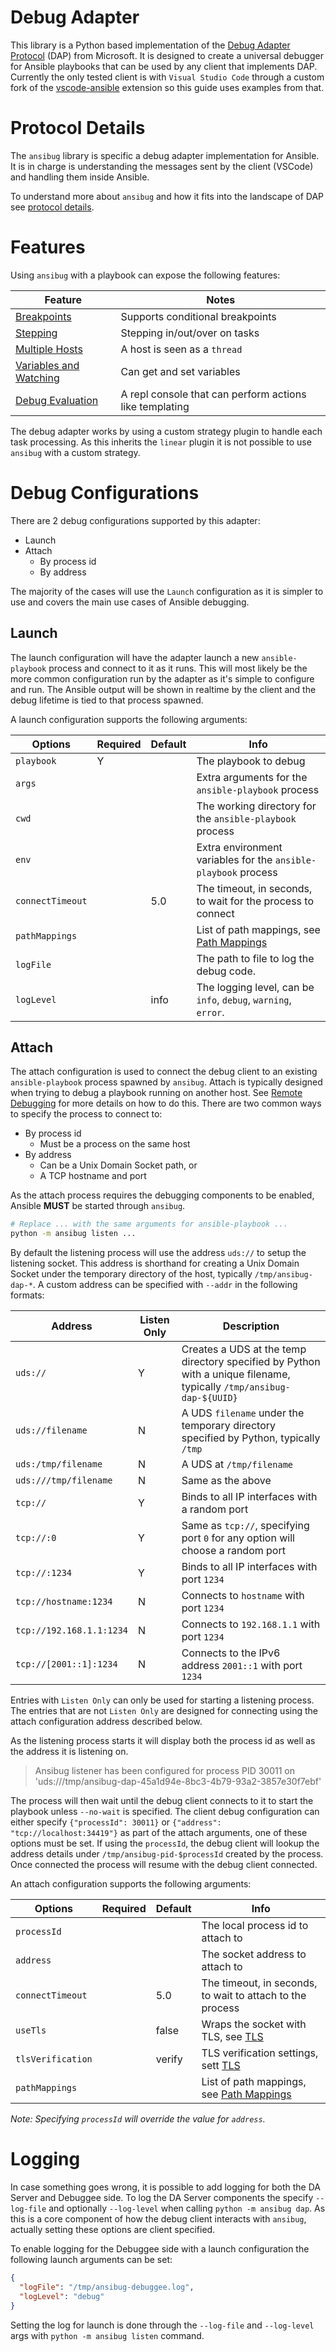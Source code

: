 # Debug Adapter
This library is a Python based implementation of the [Debug Adapter Protocol](https://microsoft.github.io/debug-adapter-protocol/) (DAP) from Microsoft.
It is designed to create a universal debugger for Ansible playbooks that can be used by any client that implements DAP.
Currently the only tested client is with `Visual Studio Code` through a custom fork of the [vscode-ansible](https://github.com/ansible/vscode-ansible) extension so this guide uses examples from that.

# Protocol Details
The `ansibug` library is specific a debug adapter implementation for Ansible.
It is in charge is understanding the messages sent by the client (VSCode) and handling them inside Ansible.

To understand more about `ansibug` and how it fits into the landscape of DAP see [protocol details](./protocol_details.md).

# Features
Using `ansibug` with a playbook can expose the following features:

|Feature|Notes|
|-|-|
|[Breakpoints](./breakpoints.md)|Supports conditional breakpoints|
|[Stepping](./stepping.md)|Stepping in/out/over on tasks|
|[Multiple Hosts](./threads_and_frames.md)|A host is seen as a `thread`|
|[Variables and Watching](./variables.md)|Can get and set variables|
|[Debug Evaluation](./repl.md)|A repl console that can perform actions like templating|

The debug adapter works by using a custom strategy plugin to handle each task processing.
As this inherits the `linear` plugin it is not possible to use `ansibug` with a custom strategy.

# Debug Configurations
There are 2 debug configurations supported by this adapter:

+ Launch
+ Attach
  + By process id
  + By address

The majority of the cases will use the `Launch` configuration as it is simpler to use and covers the main use cases of Ansible debugging.

## Launch
The launch configuration will have the adapter launch a new `ansible-playbook` process and connect to it as it runs.
This will most likely be the more common configuration run by the adapter as it's simple to configure and run.
The Ansible output will be shown in realtime by the client and the debug lifetime is tied to that process spawned.

A launch configuration supports the following arguments:

|Options|Required|Default|Info|
|-|-|-|-|
|`playbook`|Y||The playbook to debug|
|`args`|||Extra arguments for the `ansible-playbook` process|
|`cwd`|||The working directory for the `ansible-playbook` process|
|`env`|||Extra environment variables for the `ansible-playbook` process|
|`connectTimeout`||5.0|The timeout, in seconds, to wait for the process to connect|
|`pathMappings`|||List of path mappings, see [Path Mappings](./remote_debugging.md#path-mappings)|
|`logFile`|||The path to file to log the debug code.|
|`logLevel`||info|The logging level, can be `info`, `debug`, `warning`, `error`.|

## Attach
The attach configuration is used to connect the debug client to an existing `ansible-playbook` process spawned by `ansibug`.
Attach is typically designed when trying to debug a playbook running on another host.
See [Remote Debugging](./remote_debugging.md) for more details on how to do this.
There are two common ways to specify the process to connect to:

+ By process id
  + Must be a process on the same host
+ By address
  + Can be a Unix Domain Socket path, or
  + A TCP hostname and port

As the attach process requires the debugging components to be enabled, Ansible **MUST** be started through `ansibug`.

```bash
# Replace ... with the same arguments for ansible-playbook ...
python -m ansibug listen ...
```

By default the listening process will use the address `uds://` to setup the listening socket.
This address is shorthand for creating a Unix Domain Socket under the temporary directory of the host, typically `/tmp/ansibug-dap-*`.
A custom address can be specified with `--addr` in the following formats:

|Address|Listen Only|Description|
|-|-|-|
|`uds://`|Y|Creates a UDS at the temp directory specified by Python with a unique filename, typically `/tmp/ansibug-dap-${UUID}`|
|`uds://filename`|N|A UDS `filename` under the temporary directory specified by Python, typically `/tmp`|
|`uds:/tmp/filename`|N|A UDS at `/tmp/filename`|
|`uds:///tmp/filename`|N|Same as the above|
|`tcp://`|Y|Binds to all IP interfaces with a random port|
|`tcp://:0`|Y|Same as `tcp://`, specifying port `0` for any option will choose a random port|
|`tcp://:1234`|Y|Binds to all IP interfaces with port `1234`|
|`tcp://hostname:1234`|N|Connects to `hostname` with port `1234`|
|`tcp://192.168.1.1:1234`|N|Connects to `192.168.1.1` with port `1234`|
|`tcp://[2001::1]:1234`|N|Connects to the IPv6 address `2001::1` with port `1234`|

Entries with `Listen Only` can only be used for starting a listening process.
The entries that are not `Listen Only` are designed for connecting using the attach configuration address described below.

As the listening process starts it will display both the process id as well as the address it is listening on.

> Ansibug listener has been configured for process PID 30011 on 'uds:///tmp/ansibug-dap-45a1d94e-8bc3-4b79-93a2-3857e30f7ebf'

The process will then wait until the debug client connects to it to start the playbook unless `--no-wait` is specified.
The client debug configuration can either specify `{"processId": 30011}` or `{"address": "tcp://localhost:34419"}` as part of the attach arguments, one of these options must be set.
If using the `processId`, the debug client will lookup the address details under `/tmp/ansibug-pid-$processId` created by the process.
Once connected the process will resume with the debug client connected.

An attach configuration supports the following arguments:

|Options|Required|Default|Info|
|-|-|-|-|
|`processId`|||The local process id to attach to|
|`address`|||The socket address to attach to|
|`connectTimeout`||5.0|The timeout, in seconds, to wait to attach to the process|
|`useTls`||false|Wraps the socket with TLS, see [TLS](./remote_debugging.md#tls)|
|`tlsVerification`||verify|TLS verification settings, sett [TLS](./remote_debugging.md#tls)|
|`pathMappings`|||List of path mappings, see [Path Mappings](./remote_debugging.md#path-mappings)|

_Note: Specifying `processId` will override the value for `address`._

# Logging
In case something goes wrong, it is possible to add logging for both the DA Server and Debuggee side.
To log the DA Server components the specify `--log-file` and optionally `--log-level` when calling `python -m ansibug dap`.
As this is a core component of how the debug client interacts with `ansibug`, actually setting these options are client specified.

To enable logging for the Debuggee side with a launch configuration the following launch arguments can be set:

```json
{
  "logFile": "/tmp/ansibug-debuggee.log",
  "logLevel": "debug"
}
```

Setting the log for launch is done through the `--log-file` and `--log-level` args with `python -m ansibug listen` command.
